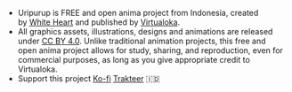 - Uripurup is FREE and open anima project from Indonesia, created by [White Heart](https://github.com/micheliaHEART) and published by [Virtualoka](https://github.com/Virtualoka).
- All graphics assets, illustrations, designs and animations are released under [CC BY 4.0](https://creativecommons.org/licenses/by/4.0/). Unlike traditional animation projects, this free and open anima project allows for study, sharing, and reproduction, even for commercial purposes, as long as you give appropriate credit to Virtualoka.
- Support this project
  [Ko-fi](https://https//ko-fi.com/Virtualoka)
  [Trakteer](https://https//trakteer.id/White) 🇮🇩